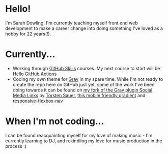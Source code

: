 # Hello!
I'm Sarah Dowling. I'm currently teaching myself front end web development to make a career change into doing something I've loved as a hobby for 22 years(!).

# Currently...
* Working through [GitHub Skills](https://skills.github.com/) courses. My next course to start will be [Hello GitHub Actions](https://github.com/skills/hello-github-actions)
* Coding my own theme for [Grav](https://getgrav.org/) in my spare time. While I'm not ready to create the repo here on GitHub just yet, some of the work I've been doing towards it can be found on [my fork of the Grav plugin Social Media Links](https://github.com/sarahloui-se/social-media-links) by [Torsten Sauer](https://github.com/torsten-sauer), [this mobile friendly gradient](https://github.com/sarahloui-se/mobile-friendly-gradient) and [responsive-flexbox-nav](https://github.com/sarahloui-se/responsive-flexbox-nav)

# When I'm not coding...
I can be found reacquainting myself for my love of making music - I'm currently learning to DJ, and rekindling my love for music production in the process :)
